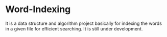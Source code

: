# Word-Indexing
It is a data structure and algorithm project basically for indexing the words in a given file for efficient searching.
It is still under development.
